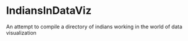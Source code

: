IndiansInDataViz
================

An attempt to compile a directory of indians working in the world of data visualization
